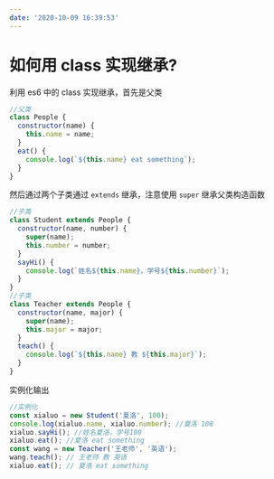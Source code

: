 ```yaml
---
date: '2020-10-09 16:39:53'
---
```


# 如何用 class 实现继承?

利用 es6 中的 class 实现继承，首先是父类

```js
//父类
class People {
  constructor(name) {
    this.name = name;
  }
  eat() {
    console.log(`${this.name} eat something`);
  }
}
```

然后通过两个子类通过 `extends` 继承，注意使用 `super` 继承父类构造函数

```js
//子类
class Student extends People {
  constructor(name, number) {
    super(name);
    this.number = number;
  }
  sayHi() {
    console.log(`姓名${this.name}，学号${this.number}`);
  }
}
//子类
class Teacher extends People {
  constructor(name, major) {
    super(name);
    this.major = major;
  }
  teach() {
    console.log(`${this.name} 教 ${this.major}`);
  }
}
```

实例化输出

```js
//实例化
const xialuo = new Student('夏洛', 100);
console.log(xialuo.name, xialuo.number); //夏洛 100
xialuo.sayHi(); //姓名夏洛，学号100
xialuo.eat(); //夏洛 eat something
const wang = new Teacher('王老师', '英语');
wang.teach(); // 王老师 教 英语
xialuo.eat(); // 夏洛 eat something
```
